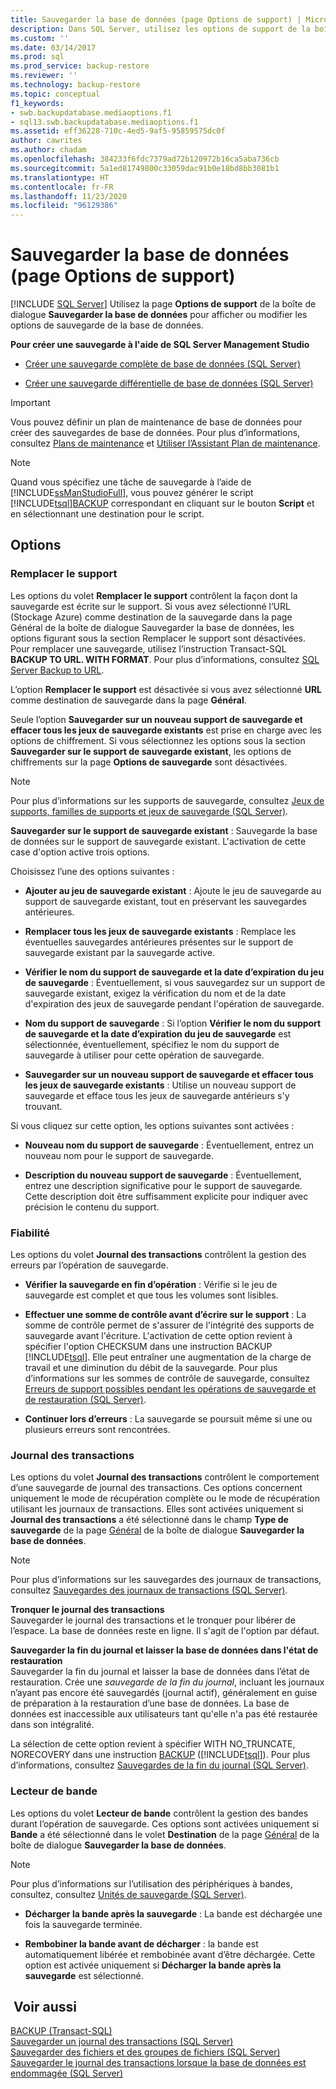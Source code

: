 ```yaml
---
title: Sauvegarder la base de données (page Options de support) | Microsoft Docs
description: Dans SQL Server, utilisez les options de support de la boîte de dialogue Sauvegarder la base de données pour afficher ou modifier les options de support comme Remplacer le support, Fiabilité et Journal des transactions.
ms.custom: ''
ms.date: 03/14/2017
ms.prod: sql
ms.prod_service: backup-restore
ms.reviewer: ''
ms.technology: backup-restore
ms.topic: conceptual
f1_keywords:
- swb.backupdatabase.mediaoptions.f1
- sql13.swb.backupdatabase.mediaoptions.f1
ms.assetid: eff36228-710c-4ed5-9af5-95859575dc0f
author: cawrites
ms.author: chadam
ms.openlocfilehash: 384233f6fdc7379ad72b120972b16ca5aba736cb
ms.sourcegitcommit: 5a1ed81749800c33059dac91b0e18bd8bb3081b1
ms.translationtype: HT
ms.contentlocale: fr-FR
ms.lasthandoff: 11/23/2020
ms.locfileid: "96129386"
---
```

# <a name="back-up-database-media-options-page"></a>Sauvegarder la base de données (page Options de support)
 [!INCLUDE [SQL Server](../../includes/applies-to-version/sqlserver.md)]
  Utilisez la page  **Options de support** de la boîte de dialogue **Sauvegarder la base de données** pour afficher ou modifier les options de sauvegarde de la base de données.  
  
 **Pour créer une sauvegarde à l'aide de SQL Server Management Studio**  
  
-   [Créer une sauvegarde complète de base de données &#40;SQL Server&#41;](../../relational-databases/backup-restore/create-a-full-database-backup-sql-server.md)  
  
-   [Créer une sauvegarde différentielle de base de données &#40;SQL Server&#41;](../../relational-databases/backup-restore/create-a-differential-database-backup-sql-server.md)  
  
> [!IMPORTANT]  
>  Vous pouvez définir un plan de maintenance de base de données pour créer des sauvegardes de base de données. Pour plus d’informations, consultez [Plans de maintenance](../../relational-databases/maintenance-plans/maintenance-plans.md) et [Utiliser l’Assistant Plan de maintenance](../../relational-databases/maintenance-plans/use-the-maintenance-plan-wizard.md).  
  
> [!NOTE]  
>  Quand vous spécifiez une tâche de sauvegarde à l’aide de [!INCLUDE[ssManStudioFull](../../includes/ssmanstudiofull-md.md)], vous pouvez générer le script [!INCLUDE[tsql](../../includes/tsql-md.md)][BACKUP](../../t-sql/statements/backup-transact-sql.md) correspondant en cliquant sur le bouton **Script** et en sélectionnant une destination pour le script.  
  
## <a name="options"></a>Options  
  
### <a name="overwrite-media"></a>Remplacer le support  
 Les options du volet **Remplacer le support** contrôlent la façon dont la sauvegarde est écrite sur le support. Si vous avez sélectionné l’URL (Stockage Azure) comme destination de la sauvegarde dans la page Général de la boîte de dialogue Sauvegarder la base de données, les options figurant sous la section Remplacer le support sont désactivées. Pour remplacer une sauvegarde, utilisez l’instruction Transact-SQL **BACKUP TO URL. WITH FORMAT**. Pour plus d’informations, consultez [SQL Server Backup to URL](../../relational-databases/backup-restore/sql-server-backup-to-url.md).  

 L’option **Remplacer le support** est désactivée si vous avez sélectionné **URL** comme destination de sauvegarde dans la page **Général**.
  
 Seule l’option **Sauvegarder sur un nouveau support de sauvegarde et effacer tous les jeux de sauvegarde existants** est prise en charge avec les options de chiffrement. Si vous sélectionnez les options sous la section **Sauvegarder sur le support de sauvegarde existant**, les options de chiffrements sur la page **Options de sauvegarde** sont désactivées.  
  
> [!NOTE]  
>  Pour plus d’informations sur les supports de sauvegarde, consultez [Jeux de supports, familles de supports et jeux de sauvegarde &#40;SQL Server&#41;](../../relational-databases/backup-restore/media-sets-media-families-and-backup-sets-sql-server.md).  
  
**Sauvegarder sur le support de sauvegarde existant** : Sauvegarde la base de données sur le support de sauvegarde existant. L'activation de cette case d'option active trois options.  
  
 Choisissez l’une des options suivantes :  
  
 - **Ajouter au jeu de sauvegarde existant** : Ajoute le jeu de sauvegarde au support de sauvegarde existant, tout en préservant les sauvegardes antérieures.  
  
 - **Remplacer tous les jeux de sauvegarde existants** : Remplace les éventuelles sauvegardes antérieures présentes sur le support de sauvegarde existant par la sauvegarde active.  
  
 - **Vérifier le nom du support de sauvegarde et la date d’expiration du jeu de sauvegarde** : Éventuellement, si vous sauvegardez sur un support de sauvegarde existant, exigez la vérification du nom et de la date d'expiration des jeux de sauvegarde pendant l'opération de sauvegarde.  
  
 - **Nom du support de sauvegarde** :  Si l’option **Vérifier le nom du support de sauvegarde et la date d’expiration du jeu de sauvegarde** est sélectionnée, éventuellement, spécifiez le nom du support de sauvegarde à utiliser pour cette opération de sauvegarde.  
  
 - **Sauvegarder sur un nouveau support de sauvegarde et effacer tous les jeux de sauvegarde existants** :  Utilise un nouveau support de sauvegarde et efface tous les jeux de sauvegarde antérieurs s'y trouvant.  
  
 Si vous cliquez sur cette option, les options suivantes sont activées :  
  
 - **Nouveau nom du support de sauvegarde** : Éventuellement, entrez un nouveau nom pour le support de sauvegarde.  
  
 - **Description du nouveau support de sauvegarde** :  Éventuellement, entrez une description significative pour le support de sauvegarde. Cette description doit être suffisamment explicite pour indiquer avec précision le contenu du support.  
  
### <a name="reliability"></a>Fiabilité  
 Les options du volet **Journal des transactions** contrôlent la gestion des erreurs par l’opération de sauvegarde.  
  
 - **Vérifier la sauvegarde en fin d’opération** :  Vérifie si le jeu de sauvegarde est complet et que tous les volumes sont lisibles.  
  
 - **Effectuer une somme de contrôle avant d’écrire sur le support** : La somme de contrôle permet de s'assurer de l'intégrité des supports de sauvegarde avant l'écriture. L'activation de cette option revient à spécifier l'option CHECKSUM dans une instruction BACKUP [!INCLUDE[tsql](../../includes/tsql-md.md)]. Elle peut entraîner une augmentation de la charge de travail et une diminution du débit de la sauvegarde. Pour plus d’informations sur les sommes de contrôle de sauvegarde, consultez [Erreurs de support possibles pendant les opérations de sauvegarde et de restauration &#40;SQL Server&#41;](../../relational-databases/backup-restore/possible-media-errors-during-backup-and-restore-sql-server.md).  
  
 - **Continuer lors d’erreurs** : La sauvegarde se poursuit même si une ou plusieurs erreurs sont rencontrées.  
  
### <a name="transaction-log"></a>Journal des transactions  
 Les options du volet **Journal des transactions** contrôlent le comportement d’une sauvegarde de journal des transactions. Ces options concernent uniquement le mode de récupération complète ou le mode de récupération utilisant les journaux de transactions. Elles sont activées uniquement si **Journal des transactions** a été sélectionné dans le champ **Type de sauvegarde** de la page [Général](../../relational-databases/backup-restore/back-up-database-general-page.md) de la boîte de dialogue **Sauvegarder la base de données**.  
  
> [!NOTE]  
>  Pour plus d’informations sur les sauvegardes des journaux de transactions, consultez [Sauvegardes des journaux de transactions &#40;SQL Server&#41;](../../relational-databases/backup-restore/transaction-log-backups-sql-server.md).  
  
 **Tronquer le journal des transactions**  
 Sauvegarder le journal des transactions et le tronquer pour libérer de l’espace. La base de données reste en ligne. Il s'agit de l'option par défaut.  
  
 **Sauvegarder la fin du journal et laisser la base de données dans l'état de restauration**  
 Sauvegarder la fin du journal et laisser la base de données dans l’état de restauration. Crée une *sauvegarde de la fin du journal*, incluant les journaux n’ayant pas encore été sauvegardés (journal actif), généralement en guise de préparation à la restauration d’une base de données. La base de données est inaccessible aux utilisateurs tant qu'elle n'a pas été restaurée dans son intégralité.  
  
 La sélection de cette option revient à spécifier WITH NO_TRUNCATE, NORECOVERY dans une instruction [BACKUP](../../t-sql/statements/backup-transact-sql.md) ([!INCLUDE[tsql](../../includes/tsql-md.md)]). Pour plus d’informations, consultez [Sauvegardes de la fin du journal &#40;SQL Server&#41;](../../relational-databases/backup-restore/tail-log-backups-sql-server.md).  
  
### <a name="tape-drive"></a>Lecteur de bande  
 Les options du volet **Lecteur de bande** contrôlent la gestion des bandes durant l’opération de sauvegarde. Ces options sont activées uniquement si **Bande** a été sélectionné dans le volet **Destination** de la page [Général](../../relational-databases/backup-restore/back-up-database-general-page.md) de la boîte de dialogue **Sauvegarder la base de données**.  
  
> [!NOTE]  
>  Pour plus d’informations sur l’utilisation des périphériques à bandes, consultez, consultez [Unités de sauvegarde &#40;SQL Server&#41;](../../relational-databases/backup-restore/backup-devices-sql-server.md).  
  
 - **Décharger la bande après la sauvegarde** : La bande est déchargée une fois la sauvegarde terminée.  
  
 - **Rembobiner la bande avant de décharger** : la bande est automatiquement libérée et rembobinée avant d’être déchargée. Cette option est activée uniquement si **Décharger la bande après la sauvegarde** est sélectionné.  
  
## <a name="see-also"></a> Voir aussi  
 [BACKUP &#40;Transact-SQL&#41;](../../t-sql/statements/backup-transact-sql.md)   
 [Sauvegarder un journal des transactions &#40;SQL Server&#41;](../../relational-databases/backup-restore/back-up-a-transaction-log-sql-server.md)   
 [Sauvegarder des fichiers et des groupes de fichiers &#40;SQL Server&#41;](../../relational-databases/backup-restore/back-up-files-and-filegroups-sql-server.md)   
 [Sauvegarder le journal des transactions lorsque la base de données est endommagée &#40;SQL Server&#41;](../../relational-databases/backup-restore/back-up-the-transaction-log-when-the-database-is-damaged-sql-server.md)  
  
  
